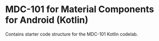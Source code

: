 # MDC-101 for Material Components for Android (Kotlin)

Contains starter code structure for the MDC-101 Kotlin codelab.
